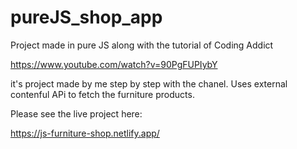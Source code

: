 # pureJS_shop_app

Project made in pure JS along with the tutorial of Coding Addict

https://www.youtube.com/watch?v=90PgFUPIybY

it's project made by me step by step with the chanel.
Uses external contenful APi to fetch the furniture products.

Please see the live project here:

https://js-furniture-shop.netlify.app/
